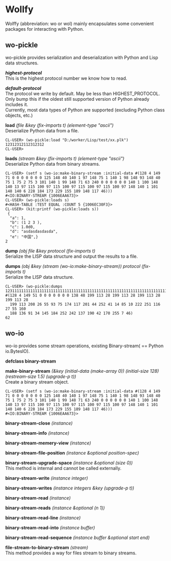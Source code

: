 # Wollfy
Wolffy (abbreviation: wo or wol) mainly encapsulates some convenient packages for interacting with Python.  


## wo-pickle
wo-pickle provides serialization and deserialization with Python and Lisp data structures.

***highest-protocol***  
This is the highest protocol number we know how to read.

***default-protocol***  
The protocol we write by default. May be less than HIGHEST_PROTOCOL. Only bump this if the oldest still supported version of Python already includes it.  
Currently, most data types of Python are supported (excluding Python class objects, etc.)

**load** *(file &key (fix-imports t) (element-type "ascii")*  
Deserialize Python data from a file.
```
CL-USER> (wo-pickle:load "D:/worker/Lisp/test/xx.plk")
12312312112312312
CL-USER> 
```

**loads** *(stream &key (fix-imports t) (element-type "ascii")*  
Deserialize Python data from binary streams.
```
CL-USER> (setf s (wo-io:make-binary-stream :initial-data #(128 4 149 71 0 0 0 0 0 0 0 125 148 40 140 1 97 148 75 1 140 1 98 148 93 148 40 75 1 75 2 75 3 101 140 1 99 148 71 63 240 0 0 0 0 0 0 140 1 100 148 140 13 97 115 100 97 115 100 97 115 100 97 115 100 97 148 140 1 101 148 140 6 228 184 173 229 155 189 148 117 46)))
#<IO:BINARY-STREAM {1006EAA673}>
CL-USER> (wo-pickle:loads s)
#<HASH-TABLE :TEST EQUAL :COUNT 5 {1006EC30F3}>
CL-USER> (kit:printf (wo-pickle:loads s))
 {
  "a": 1,
  "b": (1 2 3 ), 
  "c": 1.0d0,
  "d": "asdasdasdasda",
  "e": "中国",}
2
```

**dump** *(obj file &key protocol (fix-imports t)*  
Serialize the LISP data structure and output the results to a file.

**dumps** *(obj &key (stream (wo-io:make-binary-stream)) protocol (fix-imports t)*  
Serialize the LISP data structure.
```
CL-USER> (wo-pickle:dumps 1231111111111111111111111111111111111111111111111111111111111111111111111111111111111111111111111111111111111111111)
#(128 4 149 51 0 0 0 0 0 0 0 138 48 199 113 28 199 113 28 199 113 28 199 113 28
  199 113 208 26 55 93 75 174 117 201 44 252 41 14 85 10 222 251 116 27 55 160
  188 136 91 34 145 184 252 242 137 190 42 170 255 7 46)
62
```


## wo-io
wo-io provides some stream operations, existing Binary-stream( == Python io.BytesIO).

**defclass binary-stream**


**make-binary-stream** *(&key (initial-data (make-array 0)) (initial-size 128) (restream-size 1.5) (upgrade-p t))*  
Create a binary stream object.
```
CL-USER> (setf s (wo-io:make-binary-stream :initial-data #(128 4 149 71 0 0 0 0 0 0 0 125 148 40 140 1 97 148 75 1 140 1 98 148 93 148 40 75 1 75 2 75 3 101 140 1 99 148 71 63 240 0 0 0 0 0 0 140 1 100 148 140 13 97 115 100 97 115 100 97 115 100 97 115 100 97 148 140 1 101 148 140 6 228 184 173 229 155 189 148 117 46)))
#<IO:BINARY-STREAM {1006EAA673}>
```

**binary-stream-close** *(instance)*


**binary-stream-info** *(instance)*


**binary-stream-memery-view** *(instance)*


**binary-stream-file-position** *(instance &optional position-spec)*


**binary-stream-upgrade-space** *(instance &optional (size 0))*  
This method is internal and cannot be called externally.  


**binary-stream-write** *(instance integer)*


**binary-stream-writes** *(instance integers &key (upgrade-p t))*


**binary-stream-read** *(instance)*


**binary-stream-reads** *(instance &optional (n 1))*


**binary-stream-read-line** *(instance)*


**binary-stream-read-into** *(instance buffer)*


**binary-stream-read-sequence** *(instance buffer &optional start end)*


**file-stream-to-binary-stream** *(stream)*  
This method provides a way for files stream to binary streams.  